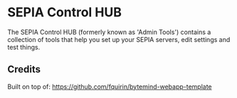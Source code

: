 # SEPIA Control HUB
The SEPIA Control HUB (formerly known as 'Admin Tools') contains a collection of tools that help you set up your SEPIA servers, edit settings and test things.

## Credits
Built on top of: https://github.com/fquirin/bytemind-webapp-template
